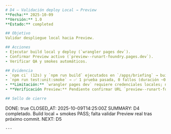 ```yaml
---
# D4 — Validación deploy Local → Preview
**Fecha:** 2025-10-09
**Versión:** 1.0
**Estado:** completed

## Objetivo
Validar despliegue local hacia Preview.

## Acciones
- Ejecutar build local y deploy (`wrangler pages dev`).
- Confirmar Preview activo (`preview--runart-foundry.pages.dev`).
- Verificar QA y smokes automáticos.

## Evidencia
- `npm ci` (12s) y `npm run build` ejecutados en `/apps/briefing` → build MkDocs ✅. Se registran advertencias por páginas fuera de la navegación; sin fallos.
- `npm run test:unit:smoke` → ✅ 1 prueba pasada, 0 fallos (duración ~0.4s).
- **Limitación:** `wrangler pages dev` requiere credenciales locales; no se ejecutó en esta sesión. Se recomienda correrlo antes de abrir PR para verificar endpoints.
- **Verificación Preview:** Pendiente confirmar URL `preview--runart-foundry.pages.dev` tras primer push con workflows.

## Sello de cierre
```
DONE: true
CLOSED_AT: 2025-10-09T14:25:00Z
SUMMARY: D4 completado. Build local + smokes PASS; falta validar Preview real tras próximo commit.
NEXT: D5
```
---
```

